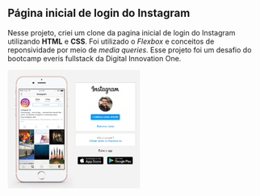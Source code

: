 ## Página inicial de login do Instagram

Nesse projeto, criei um clone da pagina inicial de login do Instagram utilizando **HTML** e **CSS**. Foi utilizado o _Flexbox_ e conceitos de reponsividade por meio de *media queries*. Esse projeto foi um desafio do bootcamp everis fullstack da Digital Innovation One.

<img align="center" src="https://raw.githubusercontent.com/victorloboc/instagram-page/main/images/clone-image.png">








